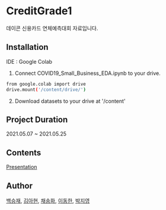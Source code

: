 # CreditGrade1
데이콘 신용카드 연체예측대회 자료입니다.

## Installation
IDE : Google Colab<br>

1. Connect COVID19_Small_Business_EDA.ipynb to your drive.
```sh
from google.colab import drive
drive.mount('/content/drive/')
```

2. Download datasets to your drive at '/content'

## Project Duration
2021.05.07 ~ 2021.05.25

## Contents
[Presentation](https://github.com/Ah-Hyeon0829/CreditGrade1/blob/main/%EC%8B%A0%EC%9A%A9%EC%B9%B4%EB%93%9C%20%EC%97%B0%EC%B2%B4%EC%98%88%EC%B8%A1%20%EA%B2%BD%EC%A7%84%EB%8C%80%ED%9A%8C.pptx)

## Author
[백승재](https://github.com/foamonbeer), [김아현](https://github.com/Ah-Hyeon0829), [채송화](https://github.com/jewelry715), [이동한](https://github.com/kuvemig), [박지영](https://github.com/una19)
